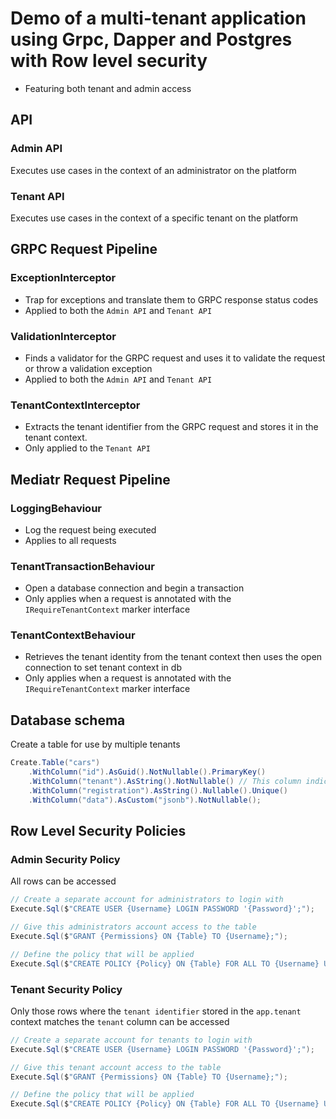 # Demo of a multi-tenant application using Grpc, Dapper and Postgres with Row level security 
- Featuring both tenant and admin access

## API

### Admin API

Executes use cases in the context of an administrator on the platform

### Tenant API

Executes use cases in the context of a specific tenant on the platform

## GRPC Request Pipeline

### ExceptionInterceptor
- Trap for exceptions and translate them to GRPC response status codes
- Applied to both the `Admin API` and `Tenant API`

### ValidationInterceptor
- Finds a validator for the GRPC request and uses it to validate the request or throw a validation exception
- Applied to both the `Admin API` and `Tenant API`

### TenantContextInterceptor
- Extracts the tenant identifier from the GRPC request and stores it in the tenant context.
- Only applied to the `Tenant API`

## Mediatr Request Pipeline

### LoggingBehaviour
- Log the request being executed
- Applies to all requests

### TenantTransactionBehaviour
- Open a database connection and begin a transaction
- Only applies when a request is annotated with the `IRequireTenantContext` marker interface

### TenantContextBehaviour
- Retrieves the tenant identity from the tenant context then uses the open connection to set tenant context in db
- Only applies when a request is annotated with the `IRequireTenantContext` marker interface

## Database schema
Create a table for use by multiple tenants
```cs
Create.Table("cars")
    .WithColumn("id").AsGuid().NotNullable().PrimaryKey()
    .WithColumn("tenant").AsString().NotNullable() // This column indicates which tenant a row belongs to
    .WithColumn("registration").AsString().Nullable().Unique()
    .WithColumn("data").AsCustom("jsonb").NotNullable();
```   

## Row Level Security Policies

### Admin Security Policy

All rows can be accessed

```csharp
// Create a separate account for administrators to login with
Execute.Sql($"CREATE USER {Username} LOGIN PASSWORD '{Password}';");

// Give this administrators account access to the table 
Execute.Sql($"GRANT {Permissions} ON {Table} TO {Username};");

// Define the policy that will be applied
Execute.Sql($"CREATE POLICY {Policy} ON {Table} FOR ALL TO {Username} USING (true);");
```

### Tenant Security Policy

Only those rows where the `tenant identifier` stored in the `app.tenant` context matches the `tenant` column can be
accessed

```csharp
// Create a separate account for tenants to login with
Execute.Sql($"CREATE USER {Username} LOGIN PASSWORD '{Password}';");

// Give this tenant account access to the table 
Execute.Sql($"GRANT {Permissions} ON {Table} TO {Username};");

// Define the policy that will be applied
Execute.Sql($"CREATE POLICY {Policy} ON {Table} FOR ALL TO {Username} USING ({Column} = current_setting('app.tenant')::VARCHAR);");
```
